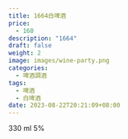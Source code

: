 ```yaml
---
title: 1664白啤酒
price:
  - 160
description: "1664"
draft: false
weight: 2
image: images/wine-party.png
categories:
  - 啤酒調酒
tags:
  - 啤酒
  - 白啤酒
date: 2023-08-22T20:21:09+08:00
---
```

 330 ml 5%